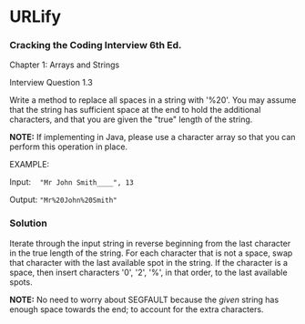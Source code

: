 
# URLify
### Cracking the Coding Interview 6th Ed.

Chapter 1: Arrays and Strings

Interview Question 1.3

Write a method to replace all spaces in a string with '%20'. You may assume that the string has sufficient space at the end to hold the additional characters, and that you are given the "true" length of the string.

**NOTE:** If implementing in Java, please use a character array so that you can perform this operation in place.

EXAMPLE:

Input: &nbsp;&nbsp; `"Mr John Smith____", 13`

Output:             `"Mr%20John%20Smith"`


### Solution

Iterate through the input string in reverse beginning from the last character in the true length of the string. For each character that is not a space, swap that character with the last available spot in the string. If the character is a space, then insert characters '0', '2', '%', in that order, to the last available spots.

**NOTE:** No need to worry about SEGFAULT because the *given* string has enough space towards the end; to account for the extra characters.

